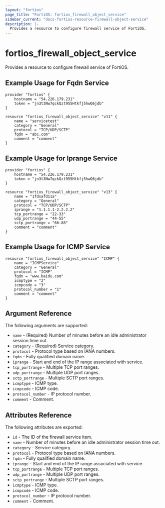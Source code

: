 ```yaml
---
layout: "fortios"
page_title: "FortiOS: fortios_firewall_object_service"
sidebar_current: "docs-fortios-resource-firewall-object-service"
description: |-
  Provides a resource to configure firewall service of FortiOS.
---
```


# fortios_firewall_object_service
Provides a resource to configure firewall service of FortiOS.

## Example Usage for Fqdn Service
```hcl
provider "fortios" {
	hostname = "54.226.179.231"
	token = "jn3t3Nw7qckQzt955Htkfj5hwQ6jdb"	
}

resource "fortios_firewall_object_service" "v11" {
	name = "servicetest"
	category = "General"
	protocol = "TCP/UDP/SCTP"
	fqdn = "abc.com"
	comment = "comment"
}
```

## Example Usage for Iprange Service
```hcl
provider "fortios" {
	hostname = "54.226.179.231"
	token = "jn3t3Nw7qckQzt955Htkfj5hwQ6jdb"	
}

resource "fortios_firewall_object_service" "v13" {
	name = "1fdsafd11a"
	category = "General"
	protocol = "TCP/UDP/SCTP"
	iprange = "1.1.1.1-2.2.2.2"
	tcp_portrange = "22-33"
	udp_portrange = "44-55"
	sctp_portrange = "66-88"
	comment = "comment"
}
```

## Example Usage for ICMP Service
```hcl
resource "fortios_firewall_object_service" "ICMP" {
	name = "ICMPService"
	category = "General"
	protocol = "ICMP"
	fqdn = "www.baidu.com"
	icmptype = "2"
	icmpcode = "3"
	protocol_number = "1"
	comment = "comment"
}
```

## Argument Reference
The following arguments are supported:
* `name` - (Required) Number of minutes before an idle administrator session time out.
* `category` - (Required) Service category.
* `protocol` - Protocol type based on IANA numbers.
* `fqdn` - Fully qualified domain name.
* `iprange` - Start and end of the IP range associated with service.
* `tcp_portrange` - Multiple TCP port ranges.
* `udp_portrange` - Multiple UDP port ranges.
* `sctp_portrange` - Multiple SCTP port ranges.
* `icmptype` - ICMP type.
* `icmpcode` - ICMP code.
* `protocol_number` - IP protocol number.
* `comment` - Comment.

## Attributes Reference
The following attributes are exported:
* `id` - The ID of the firewall service item.
* `name` - Number of minutes before an idle administrator session time out.
* `category` - Service category.
* `protocol` - Protocol type based on IANA numbers.
* `fqdn` - Fully qualified domain name.
* `iprange` - Start and end of the IP range associated with service.
* `tcp_portrange` - Multiple TCP port ranges.
* `udp_portrange` - Multiple UDP port ranges.
* `sctp_portrange` - Multiple SCTP port ranges.
* `icmptype` - ICMP type.
* `icmpcode` - ICMP code.
* `protocol_number` - IP protocol number.
* `comment` - Comment.

